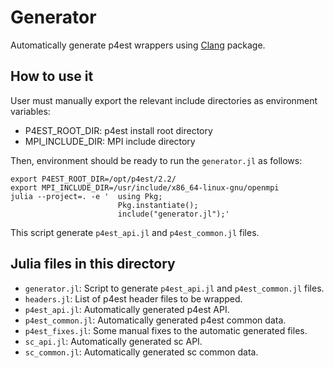 # Generator

Automatically generate p4est wrappers using [Clang](https://github.com/JuliaInterop/Clang.jl) package.

## How to use it

User must manually export the relevant include directories as environment variables:

- P4EST_ROOT_DIR: p4est install root directory
- MPI_INCLUDE_DIR: MPI include directory

Then, environment should be ready to run the `generator.jl` as follows:

```
export P4EST_ROOT_DIR=/opt/p4est/2.2/
export MPI_INCLUDE_DIR=/usr/include/x86_64-linux-gnu/openmpi
julia --project=. -e '  using Pkg;
                        Pkg.instantiate();
                        include("generator.jl");'
```

This script generate `p4est_api.jl` and `p4est_common.jl` files.

## Julia files in this directory

- `generator.jl`: Script to generate `p4est_api.jl` and `p4est_common.jl` files.
- `headers.jl`: List of p4est header files to be wrapped.
- `p4est_api.jl`: Automatically generated p4est API.
- `p4est_common.jl`: Automatically generated p4est common data.
- `p4est_fixes.jl`: Some manual fixes to the automatic generated files.
- `sc_api.jl`: Automatically generated sc API.
- `sc_common.jl`: Automatically generated sc common data.


